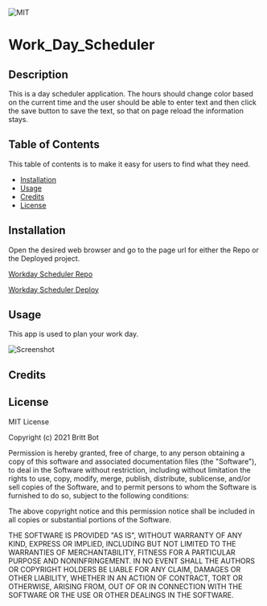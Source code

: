 ![MIT](https://img.shields.io/badge/License-MIT-yellow.svg)
# Work_Day_Scheduler
## Description 

This is a day scheduler application. The hours should change color based on the current time and the user should be able to enter text and then click the save button to save the text, so that on page reload the information stays.

## Table of Contents 

This table of contents is to make it easy for users to find what they need.

* [Installation](#installation)
* [Usage](#usage)
* [Credits](#credits)
* [License](#license)


## Installation

Open the desired web browser and go to the page url for either the Repo or the Deployed project.

[Workday Scheduler Repo](https://github.com/britt-bot/05-Work_Day_Scheduler)

[Workday Scheduler Deploy](https://britt-bot.github.io/05-Work_Day_Scheduler/)


## Usage 

This app is used to plan your work day. 

![Screenshot](https://user-images.githubusercontent.com/77466708/111396625-7cf6ec80-868d-11eb-96fc-e31ebb096109.png)

## Credits



## License

MIT License

Copyright (c) 2021 Britt Bot

Permission is hereby granted, free of charge, to any person obtaining a copy
of this software and associated documentation files (the "Software"), to deal
in the Software without restriction, including without limitation the rights
to use, copy, modify, merge, publish, distribute, sublicense, and/or sell
copies of the Software, and to permit persons to whom the Software is
furnished to do so, subject to the following conditions:

The above copyright notice and this permission notice shall be included in all
copies or substantial portions of the Software.

THE SOFTWARE IS PROVIDED "AS IS", WITHOUT WARRANTY OF ANY KIND, EXPRESS OR
IMPLIED, INCLUDING BUT NOT LIMITED TO THE WARRANTIES OF MERCHANTABILITY,
FITNESS FOR A PARTICULAR PURPOSE AND NONINFRINGEMENT. IN NO EVENT SHALL THE
AUTHORS OR COPYRIGHT HOLDERS BE LIABLE FOR ANY CLAIM, DAMAGES OR OTHER
LIABILITY, WHETHER IN AN ACTION OF CONTRACT, TORT OR OTHERWISE, ARISING FROM,
OUT OF OR IN CONNECTION WITH THE SOFTWARE OR THE USE OR OTHER DEALINGS IN THE
SOFTWARE.



